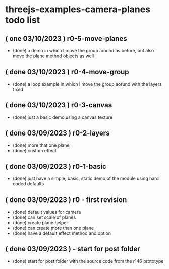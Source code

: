 # threejs-examples-camera-planes todo list

## ( one 03/10/2023 ) r0-5-move-planes
* (done) a demo in which I move the group around as before, but also move the plane method objects as well

## ( done 03/10/2023 ) r0-4-move-group
* (done) a loop example in which I move the group aorund with the layers fixed

## ( done 03/10/2023 ) r0-3-canvas
* (done) just a basic demo using a canvas texture

## ( done 03/09/2023 ) r0-2-layers
* (done) more that one plane
* (done) custom effect

## ( done 03/09/2023 ) r0-1-basic
* (done) just have a simple, basic, static demo of the module using hard coded defaults

## ( done 03/09/2023 ) r0 - first revision
* (done) default values for camera
* (done) can set scale of planes
* (done) create plane helper
* (done) can create more than one plane
* (done) have a default effect method and option

## ( done 03/09/2023 ) - start for post folder
* (done) start for post folder with the source code from the r146 prototype
